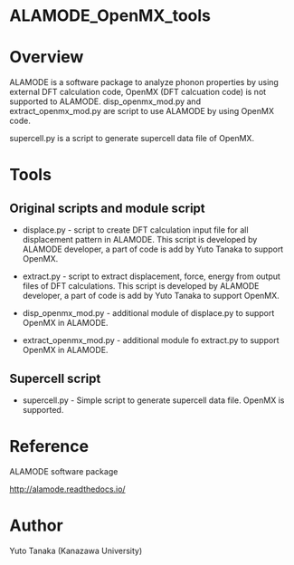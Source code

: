 
ALAMODE_OpenMX_tools
====

# Overview

ALAMODE is a software package to analyze phonon properties by using external DFT calculation code, OpenMX (DFT calcuation code) is not supported to ALAMODE. disp_openmx_mod.py and extract_openmx_mod.py are script to use ALAMODE by using OpenMX code.

supercell.py is a script to generate supercell data file of OpenMX.


# Tools
## Original scripts and module script

* displace.py - script to create DFT calculation input file for all displacement pattern in ALAMODE. This script is developed by ALAMODE developer, a part of code is add by Yuto Tanaka to support OpenMX.

* extract.py - script to extract displacement, force, energy from output files of DFT calculations. This script is developed by ALAMODE developer, a part of code is add by Yuto Tanaka to support OpenMX.

* disp_openmx_mod.py - additional module of displace.py to support OpenMX in ALAMODE.

* extract_openmx_mod.py - additional module fo extract.py to support OpenMX in ALAMODE.

## Supercell script
* supercell.py - Simple script to generate supercell data file. OpenMX is supported.

# Reference
ALAMODE software package

http://alamode.readthedocs.io/

# Author
Yuto Tanaka (Kanazawa University)


